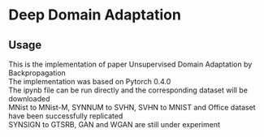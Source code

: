 # Deep Domain Adaptation

## Usage
This is the implementation of paper Unsupervised Domain Adaptation by Backpropagation <br />
The implementation was based on Pytorch 0.4.0 <br />
The ipynb file can be run directly and the corresponding dataset will be downloaded <br />
MNist to MNist-M, SYNNUM to SVHN, SVHN to MNIST and Office dataset have been successfully replicated <br />
SYNSIGN to GTSRB, GAN and WGAN are still under experiment <br />
